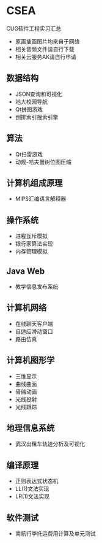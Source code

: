 # CSEA
CUG软件工程实习汇总
- 原画插画图片均来自于网络  
- 相关音频文件请自行下载  
- 相关云服务AK请自行申请
## 数据结构
- JSON查询和可视化  
- 地大校园导航  
- Qt拼图游戏  
- 倒排索引搜索引擎  
## 算法
- Qt扫雷游戏  
- 动规-哈夫曼树位图压缩
## 计算机组成原理  
- MIPS汇编语言解释器  
## 操作系统
- 进程互斥模拟  
- 银行家算法实现  
- 内存管理模拟  
## Java Web  
- 教学信息发布系统  
## 计算机网络  
- 在线聊天客户端  
- 自适应滑动窗口  
- 路由仿真  
## 计算机图形学
- 三维显示 
- 曲线曲面  
- 骨骼动画  
- 光线投射  
- 光线跟踪  
## 地理信息系统  
- 武汉出租车轨迹分析及可视化  
## 编译原理  
- 正则表达式状态机  
- LL(1)文法实现  
- LR(1)文法实现  
## 软件测试  
- 南航行李托运费用计算及单元测试
